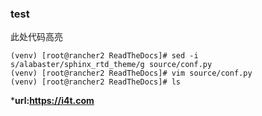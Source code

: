 ### test

此处代码高亮
```
(venv) [root@rancher2 ReadTheDocs]# sed -i s/alabaster/sphinx_rtd_theme/g source/conf.py 
(venv) [root@rancher2 ReadTheDocs]# vim source/conf.py 
(venv) [root@rancher2 ReadTheDocs]# ls
```
***url:https://i4t.com**
